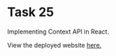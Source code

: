 # Task 25

Implementing Context API in React.

View the deployed website [here.](https://stellar-arithmetic-ddaea6.netlify.app/)
